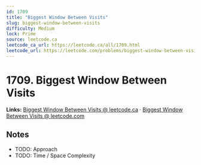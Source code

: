 ```yaml
--- 
id: 1709
title: "Biggest Window Between Visits"
slug: biggest-window-between-visits
difficulty: Medium
lock: Prime
source: leetcode.ca
leetcode_ca_url: https://leetcode.ca/all/1709.html
leetcode_url: https://leetcode.com/problems/biggest-window-between-visits/
---
```


# 1709. Biggest Window Between Visits

**Links:** [Biggest Window Between Visits @ leetcode.ca](https://leetcode.ca/all/1709.html) · [Biggest Window Between Visits @ leetcode.com](https://leetcode.com/problems/biggest-window-between-visits/)

## Notes
- TODO: Approach
- TODO: Time / Space Complexity
